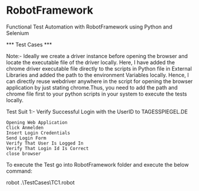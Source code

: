 # RobotFramework
Functional Test Automation with RobotFramework using Python and Selenium

*** Test Cases ***

Note:- Ideally we create a driver instance before opening the browser and locate the executable file of the driver locally. Here, I have added the chrome driver executable file directly to the scripts in Python file in External Libraries and added the path to the environment Variables locally. Hence, I can directly reuse webdriver anywhere in the script for opening the browser application by just stating chrome.Thus, you need to add the path and chrome file first to your python scripts in your system to execute the tests locally.


Test Suit 1:- Verify Successful Login with the UserID to TAGESSPIEGEL.DE

    Opening Web Application
    Click Anmelden
    Insert Login Credentials
    Send Login Form
    Verify That User Is Logged In
    Verify That Login Id Is Correct
    close browser

To execute the Test go into RobotFramework folder and execute the below command:

robot   .\TestCases\TC1.robot